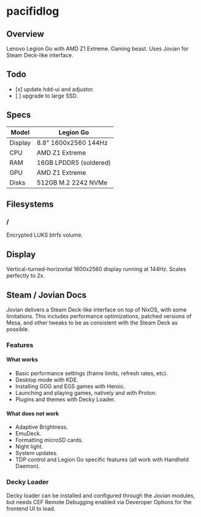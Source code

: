 # pacifidlog

## Overview

Lenovo Legion Go with AMD Z1 Extreme. Gaming beast. Uses Jovian for Steam Deck-like interface.

## Todo

- \[x\] update hdd-ui and adjustor.
- \[ \] upgrade to large SSD.

## Specs

| Model   | Legion Go                 |
|---------|---------------------------|
| Display | 8.8" 1600x2560 144Hz      |
| CPU     | AMD Z1 Extreme            |
| RAM     | 16GB LPDDR5 (soldered)    |
| GPU     | AMD Z1 Extreme            |
| Disks   | 512GB M.2 2242 NVMe       |

## Filesystems

### /

Encrypted LUKS btrfs volume.

## Display

Vertical-turned-horizontal 1600x2560 display running at 144Hz. Scales perfectly to 2x.

## Steam / Jovian Docs

Jovian delivers a Steam Deck-like interface on top of NixOS, with some limitations. This includes performance optimizations, patched versions of Mesa, and other tweaks to be as consistent with the Steam Deck as possible.

### Features

#### What works

- Basic performance settings (frame limits, refresh rates, etc).
- Desktop mode with KDE.
- Installing GOG and EGS games with Heroic.
- Launching and playing games, natively and with Proton.
- Plugins and themes with Decky Loader.

#### What does not work

- Adaptive Brightness.
- EmuDeck.
- Formatting microSD cards.
- Night light.
- System updates.
- TDP control and Legion Go specific features (all work with Handheld Daemon).

### Decky Loader

Decky loader can be installed and configured through the Jovian modules, but needs CEF Remote Debugging enabled via Deveroper Options for the frontend UI to load.

